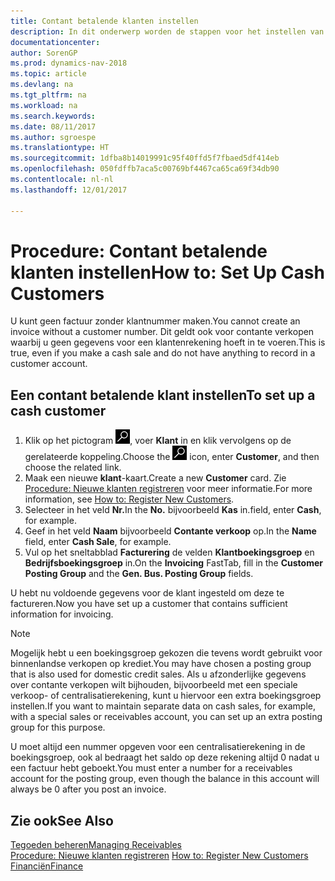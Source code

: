 ```yaml
---
title: Contant betalende klanten instellen
description: In dit onderwerp worden de stappen voor het instellen van klanten die contant betalen beschreven.
documentationcenter: 
author: SorenGP
ms.prod: dynamics-nav-2018
ms.topic: article
ms.devlang: na
ms.tgt_pltfrm: na
ms.workload: na
ms.search.keywords: 
ms.date: 08/11/2017
ms.author: sgroespe
ms.translationtype: HT
ms.sourcegitcommit: 1dfba8b14019991c95f40ffd5f7fbaed5df414eb
ms.openlocfilehash: 050fdffb7aca5c00769bf4467ca65ca69f34db90
ms.contentlocale: nl-nl
ms.lasthandoff: 12/01/2017

---
```

# <a name="how-to-set-up-cash-customers"></a><span data-ttu-id="b7bf9-103">Procedure: Contant betalende klanten instellen</span><span class="sxs-lookup"><span data-stu-id="b7bf9-103">How to: Set Up Cash Customers</span></span>
<span data-ttu-id="b7bf9-104">U kunt geen factuur zonder klantnummer maken.</span><span class="sxs-lookup"><span data-stu-id="b7bf9-104">You cannot create an invoice without a customer number.</span></span> <span data-ttu-id="b7bf9-105">Dit geldt ook voor contante verkopen waarbij u geen gegevens voor een klantenrekening hoeft in te voeren.</span><span class="sxs-lookup"><span data-stu-id="b7bf9-105">This is true, even if you make a cash sale and do not have anything to record in a customer account.</span></span>  

## <a name="to-set-up-a-cash-customer"></a><span data-ttu-id="b7bf9-106">Een contant betalende klant instellen</span><span class="sxs-lookup"><span data-stu-id="b7bf9-106">To set up a cash customer</span></span>  
1.  <span data-ttu-id="b7bf9-107">Klik op het pictogram ![Zoeken naar pagina of rapport](media/ui-search/search_small.png "Pictogram Zoeken naar pagina of rapport"), voer **Klant** in en klik vervolgens op de gerelateerde koppeling.</span><span class="sxs-lookup"><span data-stu-id="b7bf9-107">Choose the ![Search for Page or Report](media/ui-search/search_small.png "Search for Page or Report icon") icon, enter **Customer**, and then choose the related link.</span></span>  
2.  <span data-ttu-id="b7bf9-108">Maak een nieuwe **klant**-kaart.</span><span class="sxs-lookup"><span data-stu-id="b7bf9-108">Create a new **Customer** card.</span></span> <span data-ttu-id="b7bf9-109">Zie [Procedure: Nieuwe klanten registreren](sales-how-register-new-customers.md) voor meer informatie.</span><span class="sxs-lookup"><span data-stu-id="b7bf9-109">For more information, see [How to: Register New Customers](sales-how-register-new-customers.md).</span></span>
3.  <span data-ttu-id="b7bf9-110">Selecteer in het veld **Nr.**</span><span class="sxs-lookup"><span data-stu-id="b7bf9-110">In the **No.**</span></span> <span data-ttu-id="b7bf9-111">bijvoorbeeld **Kas** in.</span><span class="sxs-lookup"><span data-stu-id="b7bf9-111">field, enter **Cash**, for example.</span></span>  
4.  <span data-ttu-id="b7bf9-112">Geef in het veld **Naam** bijvoorbeeld **Contante verkoop** op.</span><span class="sxs-lookup"><span data-stu-id="b7bf9-112">In the **Name** field, enter **Cash Sale**, for example.</span></span>  
5.  <span data-ttu-id="b7bf9-113">Vul op het sneltabblad **Facturering** de velden **Klantboekingsgroep** en **Bedrijfsboekingsgroep** in.</span><span class="sxs-lookup"><span data-stu-id="b7bf9-113">On the **Invoicing** FastTab, fill in the **Customer Posting Group** and the **Gen. Bus. Posting Group** fields.</span></span>  

 <span data-ttu-id="b7bf9-114">U hebt nu voldoende gegevens voor de klant ingesteld om deze te factureren.</span><span class="sxs-lookup"><span data-stu-id="b7bf9-114">Now you have set up a customer that contains sufficient information for invoicing.</span></span>  

> [!NOTE]  
>  <span data-ttu-id="b7bf9-115">Mogelijk hebt u een boekingsgroep gekozen die tevens wordt gebruikt voor binnenlandse verkopen op krediet.</span><span class="sxs-lookup"><span data-stu-id="b7bf9-115">You may have chosen a posting group that is also used for domestic credit sales.</span></span> <span data-ttu-id="b7bf9-116">Als u afzonderlijke gegevens over contante verkopen wilt bijhouden, bijvoorbeeld met een speciale verkoop- of centralisatierekening, kunt u hiervoor een extra boekingsgroep instellen.</span><span class="sxs-lookup"><span data-stu-id="b7bf9-116">If you want to maintain separate data on cash sales, for example, with a special sales or receivables account, you can set up an extra posting group for this purpose.</span></span>  
>   
>  <span data-ttu-id="b7bf9-117">U moet altijd een nummer opgeven voor een centralisatierekening in de boekingsgroep, ook al bedraagt het saldo op deze rekening altijd 0 nadat u een factuur hebt geboekt.</span><span class="sxs-lookup"><span data-stu-id="b7bf9-117">You must enter a number for a receivables account for the posting group, even though the balance in this account will always be 0 after you post an invoice.</span></span>  

## <a name="see-also"></a><span data-ttu-id="b7bf9-118">Zie ook</span><span class="sxs-lookup"><span data-stu-id="b7bf9-118">See Also</span></span>
[<span data-ttu-id="b7bf9-119">Tegoeden beheren</span><span class="sxs-lookup"><span data-stu-id="b7bf9-119">Managing Receivables</span></span>](receivables-manage-receivables.md)  
<span data-ttu-id="b7bf9-120">[Procedure: Nieuwe klanten registreren](sales-how-register-new-customers.md)  </span><span class="sxs-lookup"><span data-stu-id="b7bf9-120">[How to: Register New Customers](sales-how-register-new-customers.md)  </span></span>  
[<span data-ttu-id="b7bf9-121">Financiën</span><span class="sxs-lookup"><span data-stu-id="b7bf9-121">Finance</span></span>](finance.md)  


